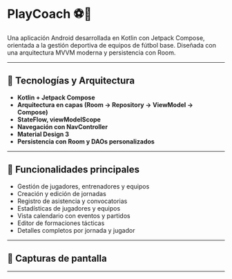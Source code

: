 # PlayCoach ⚽📱

Una aplicación Android desarrollada en Kotlin con Jetpack Compose, orientada a la gestión deportiva de equipos de fútbol base. Diseñada con una arquitectura MVVM moderna y persistencia con Room.

---

## 🚀 Tecnologías y Arquitectura

- **Kotlin + Jetpack Compose**
- **Arquitectura en capas (Room → Repository → ViewModel → Compose)**
- **StateFlow, viewModelScope**
- **Navegación con NavController**
- **Material Design 3**
- **Persistencia con Room y DAOs personalizados**

---

## 🧠 Funcionalidades principales

- Gestión de jugadores, entrenadores y equipos
- Creación y edición de jornadas
- Registro de asistencia y convocatorias
- Estadísticas de jugadores y equipos
- Vista calendario con eventos y partidos
- Editor de formaciones tácticas
- Detalles completos por jornada y jugador

---

## 🎥 Capturas de pantalla


---
